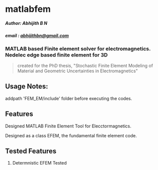 # matlabfem
##### Author: Abhijith B N
##### email : abhijithbn@gmail.com
### MATLAB based Finite element solver  for electromagnetics. Nedelec edge based finite element for 3D
> created for the PhD thesis, "Stochastic Finite Element Modeling of Material and Geometric Uncertainties in Electromagnetics"


Usage Notes:
-------------------------------------- 
addpath 'FEM_EM/include' folder before executing the codes.


Features
------------------------------------
Designed MATLAB Finite Element Tool for Elecctormagnetics.

Designed as a class EFEM, the fundamental finite element code.


Tested Features
------------------
1. Determnistic EFEM								Tested
